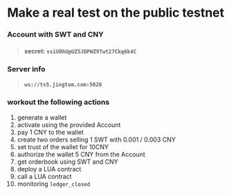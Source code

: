 # Make a real test on the public testnet

### Account with SWT and CNY
> #### secret: `ssiUDhUpUZ5JDPWZ9Twt27Ckq6k4C`
### Server info
> #### `ws://ts5.jingtum.com:5020` 

### workout the following actions
1. generate a wallet
2. activate using the provided Account
3. pay 1 CNY to the wallet
4. create two orders selling 1 SWT with 0.001 / 0.003 CNY
5. set trust of the wallet for 10CNY
6. authorize the wallet 5 CNY from the Account
7. get orderbook using SWT and CNY
8. deploy a LUA contract
9. call a LUA contract
10. monitoring `ledger_closed`
